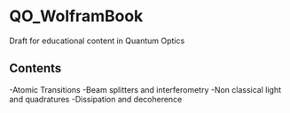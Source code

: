 # QO_WolframBook
Draft for educational content in Quantum Optics
## Contents
-Atomic Transitions
-Beam splitters and interferometry
-Non classical light and quadratures
-Dissipation and decoherence
